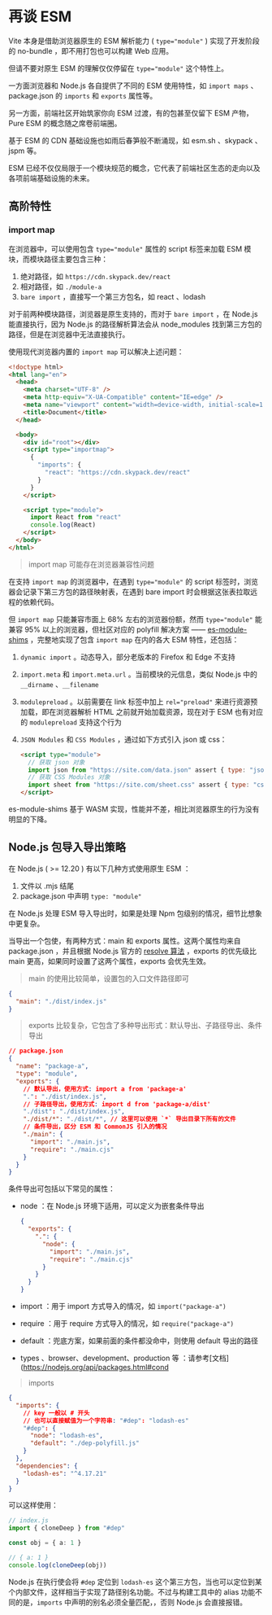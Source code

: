 # 再谈 ESM

Vite 本身是借助浏览器原生的 ESM 解析能力 ( `type="module"` ) 实现了开发阶段的 no-bundle ，即不用打包也可以构建 Web 应用。

但请不要对原生 ESM 的理解仅仅停留在 `type="module"` 这个特性上。

一方面浏览器和 Node.js 各自提供了不同的 ESM 使用特性，如 `import maps` 、package.json 的 `imports` 和 `exports` 属性等。

另一方面，前端社区开始筑家你向 ESM 过渡，有的包甚至仅留下 ESM 产物，Pure ESM 的概念随之席卷前端圈。

基于 ESM 的 CDN 基础设施也如雨后春笋般不断涌现，如 esm.sh 、skypack 、jspm 等。

ESM 已经不仅仅局限于一个模块规范的概念，它代表了前端社区生态的走向以及各项前端基础设施的未来。

## 高阶特性

### import map

在浏览器中，可以使用包含 `type="module"` 属性的 script 标签来加载 ESM 模块，而模块路径主要包含三种：

1. 绝对路径，如 `https://cdn.skypack.dev/react`
1. 相对路径，如 `./module-a`
1. `bare import` ，直接写一个第三方包名，如 react 、lodash

对于前两种模块路径，浏览器是原生支持的，而对于 `bare import` ，在 Node.js 能直接执行，因为 Node.js 的路径解析算法会从 node_modules 找到第三方包的路径，但是在浏览器中无法直接执行。

使用现代浏览器内置的 `import map` 可以解决上述问题：

```html
<!doctype html>
<html lang="en">
  <head>
    <meta charset="UTF-8" />
    <meta http-equiv="X-UA-Compatible" content="IE=edge" />
    <meta name="viewport" content="width=device-width, initial-scale=1.0" />
    <title>Document</title>
  </head>

  <body>
    <div id="root"></div>
    <script type="importmap">
      {
        "imports": {
          "react": "https://cdn.skypack.dev/react"
        }
      }
    </script>

    <script type="module">
      import React from "react"
      console.log(React)
    </script>
  </body>
</html>
```

> import map 可能存在浏览器兼容性问题

在支持 `import map` 的浏览器中，在遇到 `type="module"` 的 script 标签时，浏览器会记录下第三方包的路径映射表，在遇到 bare import 时会根据这张表拉取远程的依赖代码。

但 `import map` 只能兼容市面上 68% 左右的浏览器份额，然而 `type="module"` 能兼容 95% 以上的浏览器，但社区对应的 polyfill 解决方案 —— [es-module-shims](https://github.com/guybedford/es-module-shims) ，完整地实现了包含 `import map` 在内的各大 ESM 特性，还包括：

1. `dynamic import` 。动态导入，部分老版本的 Firefox 和 Edge 不支持
1. `import.meta` 和 `import.meta.url` 。当前模块的元信息，类似 Node.js 中的 `__dirname` 、`__filename`
1. `modulepreload` 。以前需要在 link 标签中加上 `rel="preload"` 来进行资源预加载，即在浏览器解析 HTML 之前就开始加载资源，现在对于 ESM 也有对应的 `modulepreload` 支持这个行为
1. `JSON Modules` 和 `CSS Modules` ，通过如下方式引入 json 或 css：

   ```html
   <script type="module">
     // 获取 json 对象
     import json from "https://site.com/data.json" assert { type: "json" }
     // 获取 CSS Modules 对象
     import sheet from "https://site.com/sheet.css" assert { type: "css" }
   </script>
   ```

es-module-shims 基于 WASM 实现，性能并不差，相比浏览器原生的行为没有明显的下降。

## Node.js 包导入导出策略

在 Node.js ( >= 12.20 ) 有以下几种方式使用原生 ESM ：

1. 文件以 .mjs 结尾
1. package.json 中声明 `type: "module"`

在 Node.js 处理 ESM 导入导出时，如果是处理 Npm 包级别的情况，细节比想象中更复杂。

当导出一个包使，有两种方式：main 和 exports 属性。这两个属性均来自 package.json ，并且根据 Node.js 官方的 [resolve 算法](http://nodejs.cn/api/esm.html#resolver-algorithm-specification) ，exports 的优先级比 main 更高，如果同时设置了这两个属性，exports 会优先生效。

> main 的使用比较简单，设置包的入口文件路径即可

```json
{
  "main": "./dist/index.js"
}
```

> exports 比较复杂，它包含了多种导出形式：默认导出、子路径导出、条件导出

```json
// package.json
{
  "name": "package-a",
  "type": "module",
  "exports": {
    // 默认导出，使用方式: import a from 'package-a'
    ".": "./dist/index.js",
    // 子路径导出，使用方式: import d from 'package-a/dist'
    "./dist": "./dist/index.js",
    "./dist/*": "./dist/*", // 这里可以使用 `*` 导出目录下所有的文件
    // 条件导出，区分 ESM 和 CommonJS 引入的情况
    "./main": {
      "import": "./main.js",
      "require": "./main.cjs"
    }
  }
}
```

条件导出可包括以下常见的属性：

- node ：在 Node.js 环境下适用，可以定义为嵌套条件导出

  ```json
  {
    "exports": {
      ".": {
        "node": {
          "import": "./main.js",
          "require": "./main.cjs"
        }
      }
    }
  }
  ```

- import ：用于 import 方式导入的情况，如 `import("package-a")`
- require ：用于 require 方式导入的情况，如 `require("package-a")`
- default ：兜底方案，如果前面的条件都没命中，则使用 default 导出的路径
- types 、browser、development、production 等 ：请参考[文档](https://nodejs.org/api/packages.html#cond

> imports

```json
{
  "imports": {
    // key 一般以 # 开头
    // 也可以直接赋值为一个字符串: "#dep": "lodash-es"
    "#dep": {
      "node": "lodash-es",
      "default": "./dep-polyfill.js"
    }
  },
  "dependencies": {
    "lodash-es": "^4.17.21"
  }
}
```

可以这样使用：

```ts
// index.js
import { cloneDeep } from "#dep"

const obj = { a: 1 }

// { a: 1 }
console.log(cloneDeep(obj))
```

Node.js 在执行使会将 `#dep` 定位到 `lodash-es` 这个第三方包，当也可以定位到某个内部文件，这样相当于实现了路径别名功能。不过与构建工具中的 alias 功能不同的是，`imports` 中声明的别名必须全量匹配，，否则 Node.js 会直接报错。
